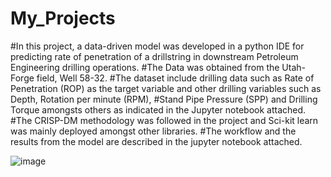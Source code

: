 # My_Projects
#In this project, a data-driven model was developed in a python IDE for predicting rate of penetration of a drillstring in downstream Petroleum Engineering drilling operations.
#The Data was obtained from the Utah- Forge field, Well 58-32.
#The dataset include drilling data such as Rate of Penetration (ROP) as the target variable and other drilling variables such as Depth, Rotation per minute (RPM), 
#Stand Pipe Pressure (SPP) and Drilling Torque amongsts others as indicated in the Jupyter notebook attached. 
#The CRISP-DM methodology was followed in the project and Sci-kit learn was mainly deployed amongst other libraries. 
#The workflow and the results from the model are described in the jupyter notebook attached. 


![image](https://user-images.githubusercontent.com/96665362/211138887-0ad95476-fceb-4f4e-8ac1-f1cbccce50b4.png)
